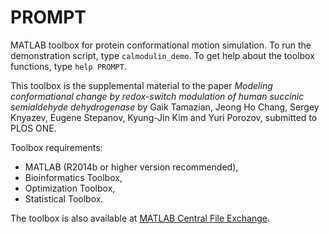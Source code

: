 PROMPT
======

MATLAB toolbox for protein conformational motion simulation. To run the
demonstration script, type `calmodulin_demo`. To get help about the toolbox
functions, type `help PROMPT`.

This toolbox is the supplemental material to the paper *Modeling 
conformational change by redox-switch modulation of human succinic
semialdehyde dehydrogenase* by Gaik Tamazian, Jeong Ho Chang, Sergey
Knyazev, Eugene Stepanov, Kyung-Jin Kim and Yuri Porozov, submitted to
PLOS ONE.

Toolbox requirements:

- MATLAB (R2014b or higher version recommended),
- Bioinformatics Toolbox,
- Optimization Toolbox,
- Statistical Toolbox.

The toolbox is also available at [MATLAB Central File Exchange](http://www.mathworks.com/matlabcentral/fileexchange/49054-prompt).
